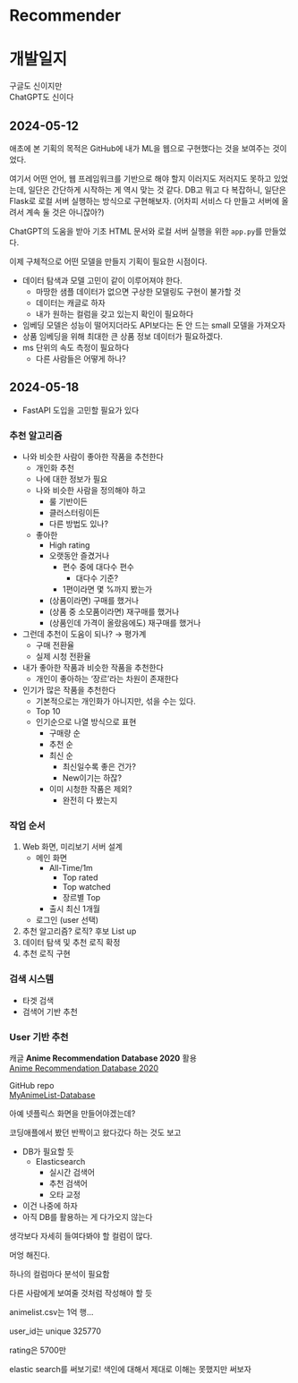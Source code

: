 # Recommender

# 개발일지

구글도 신이지만  
ChatGPT도 신이다

## 2024-05-12

애초에 본 기획의 목적은 GitHub에 내가 ML을 웹으로 구현했다는 것을 보여주는 것이었다.

여기서 어떤 언어, 웹 프레임워크를 기반으로 해야 할지 이러지도 저러지도 못하고 있었는데, 일단은 간단하게 시작하는 게 역시 맞는 것 같다. DB고 뭐고 다 복잡하니, 일단은 Flask로 로컬 서버 실행하는 방식으로 구현해보자. (어차피 서비스 다 만들고 서버에 올려서 계속 둘 것은 아니잖아?)

ChatGPT의 도움을 받아 기초 HTML 문서와 로컬 서버 실행을 위한 `app.py`를 만들었다.

이제 구체적으로 어떤 모델을 만들지 기획이 필요한 시점이다.

- 데이터 탐색과 모델 고민이 같이 이루어져야 한다.
  - 마땅한 샘플 데이터가 없으면 구상한 모델링도 구현이 불가할 것
  - 데이터는 캐글로 하자
  - 내가 원하는 컬럼을 갖고 있는지 확인이 필요하다
- 임베딩 모델은 성능이 떨어지더라도 API보다는 돈 안 드는 small 모델을 가져오자
- 상품 임베딩을 위해 최대한 큰 상품 정보 데이터가 필요하겠다.
- ms 단위의 속도 측정이 필요하다
  - 다른 사람들은 어떻게 하나?

## 2024-05-18

- FastAPI 도입을 고민할 필요가 있다

### 추천 알고리즘

- 나와 비슷한 사람이 좋아한 작품을 추천한다
  - 개인화 추천
  - 나에 대한 정보가 필요
  - 나와 비슷한 사람을 정의해야 하고
    - 룰 기반이든
    - 클러스터링이든
    - 다른 방법도 있나?
  - 좋아한
    - High rating
    - 오랫동안 즐겼거나
      - 편수 중에 대다수 편수
        - 대다수 기준?
      - 1편이라면 몇 %까지 봤는가
    - (상품이라면) 구매를 했거나
    - (상품 중 소모품이라면) 재구매를 했거나
    - (상품인데 가격이 올랐음에도) 재구매를 했거나
- 그런데 추천이 도움이 되나? → 평가계
  - 구매 전환율
  - 실제 시청 전환율
- 내가 좋아한 작품과 비슷한 작품을 추천한다
  - 개인이 좋아하는 ‘장르’라는 차원이 존재한다
- 인기가 많은 작품을 추천한다
  - 기본적으로는 개인화가 아니지만, 섞을 수는 있다.
  - Top 10
  - 인기순으로 나열 방식으로 표현
    - 구매량 순
    - 추천 순
    - 최신 순
      - 최신일수록 좋은 건가?
      - New이기는 하잖?
    - 이미 시청한 작품은 제외?
      - 완전히 다 봤는지

### 작업 순서

1. Web 화면, 미리보기 서버 설계
    - 메인 화면
        - All-Time/1m
            - Top rated
            - Top watched
            - 장르별 Top
        - 출시 최신 1개월
    - 로그인 (user 선택)
2. 추천 알고리즘? 로직? 후보 List up
3. 데이터 탐색 및 추천 로직 확정
4. 추천 로직 구현

### 검색 시스템

- 타겟 검색
- 검색어 기반 추천

### User 기반 추천

캐글 **Anime Recommendation Database 2020** 활용  
[Anime Recommendation Database 2020](https://www.kaggle.com/datasets/hernan4444/anime-recommendation-database-2020?resource=download&select=rating_complete.csv)

GitHub repo  
[MyAnimeList-Database](https://github.com/Hernan4444/MyAnimeList-Database)

아예 넷플릭스 화면을 만들어야겠는데?

코딩애플에서 봤던 반짝이고 왔다갔다 하는 것도 보고

- DB가 필요할 듯
  - Elasticsearch
    - 실시간 검색어
    - 추천 검색어
    - 오타 교정
- 이건 나중에 하자
- 아직 DB를 활용하는 게 다가오지 않는다

생각보다 자세히 들여다봐야 할 컬럼이 많다.

머엉 해진다.

하나의 컬럼마다 분석이 필요함

다른 사람에게 보여줄 것처럼 작성해야 할 듯

animelist.csv는 1억 행...

user_id는 unique 325770

rating은 5700만

elastic search를 써보기로!
색인에 대해서 제대로 이해는 못했지만 써보자